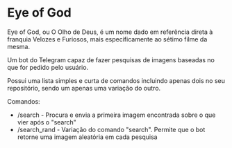 # Eye of God

Eye of God, ou O Olho de Deus, é um nome dado em referência direta à franquia Velozes e Furiosos, mais especificamente ao sétimo filme da mesma.

Um bot do Telegram capaz de fazer pesquisas de imagens baseadas no que for pedido pelo usuário.

Possui uma lista simples e curta de comandos incluindo apenas dois no seu repositório, sendo um apenas uma variação do outro.

Comandos: 
* /search - Procura e envia a primeira imagem encontrada sobre o que vier após o "search"
* /search_rand - Variação do comando "search". Permite que o bot retorne uma imagem aleatória em cada pesquisa
